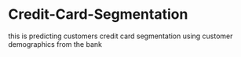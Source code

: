 # Credit-Card-Segmentation
this is predicting customers credit card segmentation using customer demographics from the bank 
